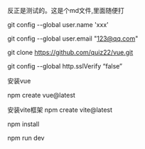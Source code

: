 反正是测试的。这是个md文件,里面随便打

git config --global user.name 'xxx'

git config --global user.email "123@qq.com"

git clone https://github.com/quiz22/vue.git

git config --global http.sslVerify “false”

安装vue

npm create vue@latest

安装vite框架
npm create vite@latest

npm install

npm run dev